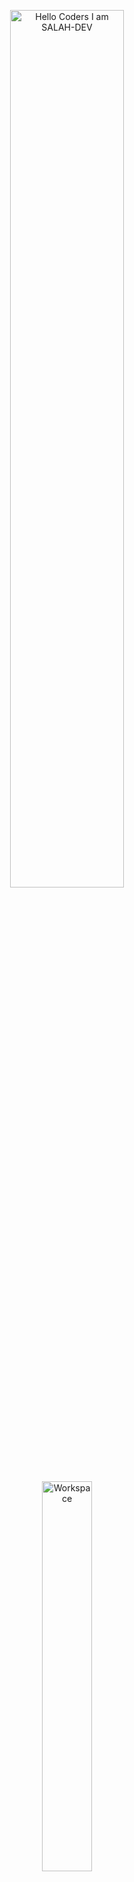 <div align="center" width="50">

<!-- تم تغيير الصورة إلى SALAH-DEV -->
<img src="https://github.com/YOUR-USERNAME/YOUR-REPO/blob/main/images/hellocoders_rounded.gif?raw=true" alt="Hello Coders I am SALAH-DEV" width="60%"/> <br>

<img src="https://github.com/SP-XD/SP-XD/blob/main/images/dev-working_rounded.gif?raw=true" alt="Workspace"  width="40%"/><br> 

<h1>𝑺𝑨𝑳𝑨𝑯-𝑫𝒆𝒗 👋</h1>

<h3>Creating beautiful websites 💻✨ and defending them from cyber threats 🛡️🕵️‍♂️ — blending web development expertise with cybersecurity knowledge 🔐⚙️ for safer internet experiences 🌐🔒.</h3>
 <br>
</div>

---

### 🛠️ Skills & Tools

I'm a **Web Developer** and **Cybersecurity Learner**, passionate about coding and ethical hacking.

![HTML](https://img.shields.io/badge/HTML5-E34F26?style=flat&logo=html5&logoColor=white)
![CSS](https://img.shields.io/badge/CSS3-1572B6?style=flat&logo=css3&logoColor=white)
![JavaScript](https://img.shields.io/badge/JavaScript-323330?style=flat&logo=javascript&logoColor=F7DF1E)
![Linux](https://img.shields.io/badge/Linux-FCC624?style=flat&logo=linux&logoColor=black)
![Git](https://img.shields.io/badge/GIT-E44C30?style=flat&logo=git&logoColor=white)
![VS Code](https://img.shields.io/badge/Visual_Studio_Code-0078D4?style=flat&logo=visual%20studio%20code&logoColor=white)


---

```dart
// tools_I_use

class About extends Me { 
  const myTools = {  
    "Languages" : { "HTML", "CSS", "JavaScript", "Python", "Bash" },
    "CyberSec" : { "Linux", "Wireshark", "Nmap", "Phishing", "MITM" },
    "Tools" : { "VS Code", "Figma", "Git" }
  };
}
